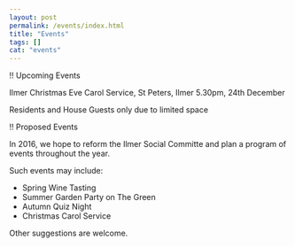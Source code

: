 ```yaml
---
layout: post
permalink: /events/index.html
title: "Events"
tags: []
cat: "events"
---
```



!! Upcoming Events

Ilmer Christmas Eve Carol Service, St Peters, Ilmer
5.30pm, 24th December

Residents and House Guests only due to limited space


!! Proposed Events

In 2016, we hope to reform the Ilmer Social Committe and plan a program of events throughout the year.

Such events may include:

* Spring Wine Tasting
* Summer Garden Party on The Green
* Autumn Quiz Night
* Christmas Carol Service

Other suggestions are welcome.
